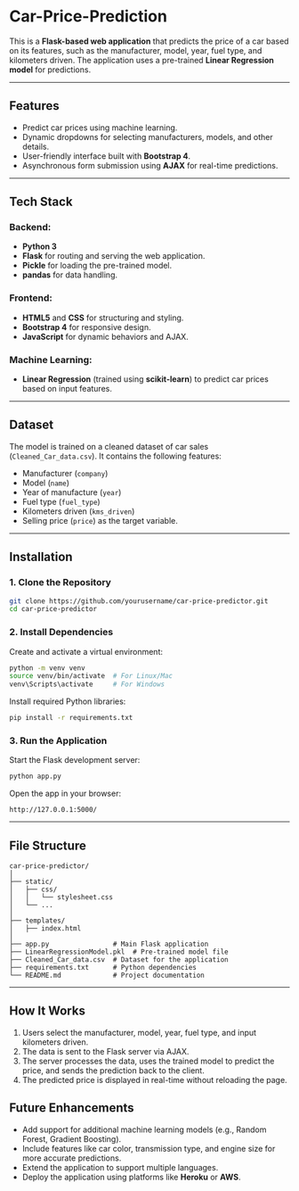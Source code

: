 # Car-Price-Prediction

This is a **Flask-based web application** that predicts the price of a car based on its features, such as the manufacturer, model, year, fuel type, and kilometers driven. The application uses a pre-trained **Linear Regression model** for predictions.

---

## Features

- Predict car prices using machine learning.
- Dynamic dropdowns for selecting manufacturers, models, and other details.
- User-friendly interface built with **Bootstrap 4**.
- Asynchronous form submission using **AJAX** for real-time predictions.

---

## Tech Stack

### Backend:
- **Python 3**
- **Flask** for routing and serving the web application.
- **Pickle** for loading the pre-trained model.
- **pandas** for data handling.

### Frontend:
- **HTML5** and **CSS** for structuring and styling.
- **Bootstrap 4** for responsive design.
- **JavaScript** for dynamic behaviors and AJAX.

### Machine Learning:
- **Linear Regression** (trained using **scikit-learn**) to predict car prices based on input features.

---

## Dataset

The model is trained on a cleaned dataset of car sales (`Cleaned_Car_data.csv`). It contains the following features:
- Manufacturer (`company`)
- Model (`name`)
- Year of manufacture (`year`)
- Fuel type (`fuel_type`)
- Kilometers driven (`kms_driven`)
- Selling price (`price`) as the target variable.

---

## Installation

### 1. Clone the Repository
```bash
git clone https://github.com/yourusername/car-price-predictor.git
cd car-price-predictor
```

### 2. Install Dependencies
Create and activate a virtual environment:
```bash
python -m venv venv
source venv/bin/activate  # For Linux/Mac
venv\Scripts\activate     # For Windows
```

Install required Python libraries:
```bash
pip install -r requirements.txt
```

### 3. Run the Application
Start the Flask development server:
```bash
python app.py
```

Open the app in your browser:
```
http://127.0.0.1:5000/
```

---

## File Structure

```plaintext
car-price-predictor/
│
├── static/
│   ├── css/
│   │   └── stylesheet.css
│   └── ...
│
├── templates/
│   ├── index.html
│
├── app.py                # Main Flask application
├── LinearRegressionModel.pkl  # Pre-trained model file
├── Cleaned_Car_data.csv  # Dataset for the application
├── requirements.txt      # Python dependencies
└── README.md             # Project documentation
```

---

## How It Works

1. Users select the manufacturer, model, year, fuel type, and input kilometers driven.
2. The data is sent to the Flask server via AJAX.
3. The server processes the data, uses the trained model to predict the price, and sends the prediction back to the client.
4. The predicted price is displayed in real-time without reloading the page.

   
## Future Enhancements

- Add support for additional machine learning models (e.g., Random Forest, Gradient Boosting).
- Include features like car color, transmission type, and engine size for more accurate predictions.
- Extend the application to support multiple languages.
- Deploy the application using platforms like **Heroku** or **AWS**.

